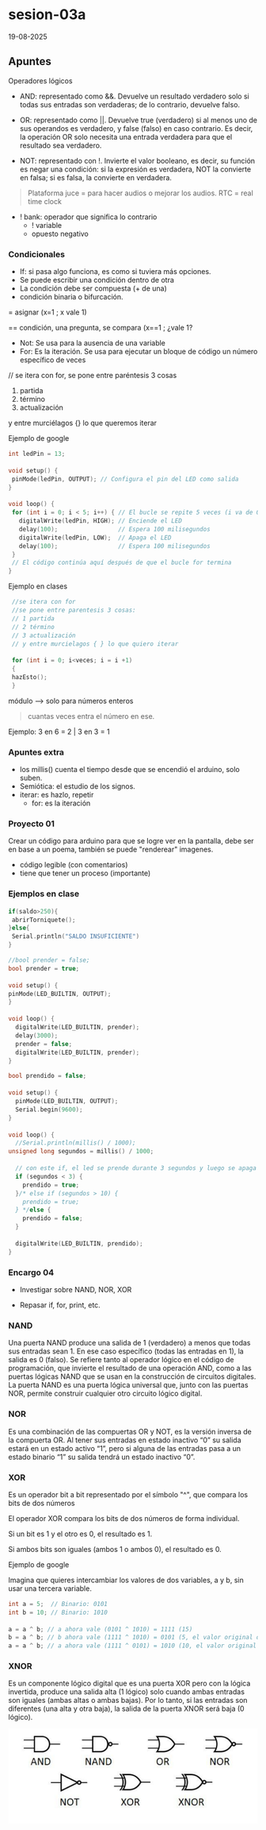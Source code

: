 # sesion-03a

19-08-2025

## Apuntes

Operadores lógicos

- AND: representado como &&. Devuelve un resultado verdadero solo si todas sus entradas son verdaderas; de lo contrario, devuelve falso.

- OR: representado como ||. Devuelve true (verdadero) si al menos uno de sus operandos es verdadero, y false (falso) en caso contrario. Es decir, la operación OR solo necesita una entrada verdadera para que el resultado sea verdadero.

- NOT: representado con !. Invierte el valor booleano, es decir, su función es negar una condición: si la expresión es verdadera, NOT la convierte en falsa; si es falsa, la convierte en verdadera.

> Plataforma juce = para hacer audios o mejorar los audios.
> RTC = real time clock

- ! bank: operador que significa lo contrario
  - ! variable
  - opuesto negativo

### Condicionales

- If: si pasa algo funciona, es como si tuviera más opciones.
- Se puede escribir una condición dentro de otra
- La condición debe ser compuesta (+ de una)
- condición binaria o bifurcación.

= asignar (x=1 ; x vale 1)

== condición, una pregunta, se compara (x==1 ; ¿vale 1?

- Not: Se usa para la ausencia de una variable
- For: Es la iteración. Se usa para ejecutar un bloque de código un número específico de veces

// se itera con for, se pone entre paréntesis 3 cosas

1. partida
2. término
3. actualización

y entre murciélagos {} lo que queremos iterar

Ejemplo de google

 ```cpp
int ledPin = 13;

void setup() {
  pinMode(ledPin, OUTPUT); // Configura el pin del LED como salida
}

void loop() {
  for (int i = 0; i < 5; i++) { // El bucle se repite 5 veces (i va de 0 a 4)
    digitalWrite(ledPin, HIGH); // Enciende el LED
    delay(100);                 // Espera 100 milisegundos
    digitalWrite(ledPin, LOW);  // Apaga el LED
    delay(100);                 // Espera 100 milisegundos
  }
  // El código continúa aquí después de que el bucle for termina
}
```

Ejemplo en clases

```cpp
 //se itera con for
 //se pone entre parentesis 3 cosas:
 // 1 partida
 // 2 término
 // 3 actualización
 // y entre murcielagos { } lo que quiero iterar

 for (int i = 0; i<veces; i = i +1)
 {
 hazEsto();
 }
```

módulo --> solo para números enteros 
  > cuantas veces entra el número en ese.

Ejemplo: 3 en 6 = 2 | 3 en 3 = 1

### Apuntes extra

- los millis() cuenta el tiempo desde que se encendió el arduino, solo suben.
- Semiótica: el estudio de los signos.
- iterar: es hazlo, repetir
  - for: es la iteración

### Proyecto 01

Crear un código para arduino para que se logre ver en la pantalla, debe ser en base a un poema, también se puede "renderear" imagenes.

- código legible (con comentarios)
- tiene que tener un proceso (importante)

### Ejemplos en clase

```cpp
if(saldo>250){
 abrirTorniquete();
}else{
 Serial.println("SALDO INSUFICIENTE")
}
```

```cpp
//bool prender = false;
bool prender = true;

void setup() {
pinMode(LED_BUILTIN, OUTPUT);
}

void loop() {
  digitalWrite(LED_BUILTIN, prender);
  delay(3000);
  prender = false;
  digitalWrite(LED_BUILTIN, prender);
}
```

```cpp
bool prendido = false;

void setup() {
  pinMode(LED_BUILTIN, OUTPUT);
  Serial.begin(9600);
}

void loop() {
  //Serial.println(millis() / 1000);
unsigned long segundos = millis() / 1000;

  // con este if, el led se prende durante 3 segundos y luego se apaga
  if (segundos < 3) {
    prendido = true;
  }/* else if (segundos > 10) {
    prendido = true;
  } */else {
    prendido = false;
  }

  digitalWrite(LED_BUILTIN, prendido);
}
```

### Encargo 04

- Investigar sobre NAND, NOR, XOR

- Repasar if, for, print, etc.

### NAND

Una puerta NAND produce una salida de 1 (verdadero) a menos que todas sus entradas sean 1. En ese caso específico (todas las entradas en 1), la salida es 0 (falso). 
Se refiere tanto al operador lógico en el código de programación, que invierte el resultado de una operación AND, como a las puertas lógicas NAND que se usan en la construcción de circuitos digitales. La puerta NAND es una puerta lógica universal que, junto con las puertas NOR, permite construir cualquier otro circuito lógico digital.

### NOR

Es una combinación de las compuertas OR y NOT, es la versión inversa de la compuerta OR. Al tener sus entradas en estado inactivo “0” su salida estará en un estado activo “1”, pero si alguna de las entradas pasa a un estado binario “1” su salida tendrá un estado inactivo “0”.

### XOR

Es un operador bit a bit representado por el símbolo "^", que compara los bits de dos números

El operador XOR compara los bits de dos números de forma individual.

Si un bit es 1 y el otro es 0, el resultado es 1.

Si ambos bits son iguales (ambos 1 o ambos 0), el resultado es 0.

Ejemplo de google

Imagina que quieres intercambiar los valores de dos variables, a y b, sin usar una tercera variable.

```cpp
int a = 5;  // Binario: 0101
int b = 10; // Binario: 1010

a = a ^ b; // a ahora vale (0101 ^ 1010) = 1111 (15)
b = a ^ b; // b ahora vale (1111 ^ 1010) = 0101 (5, el valor original de a)
a = a ^ b; // a ahora vale (1111 ^ 0101) = 1010 (10, el valor original de b)
```

### XNOR

Es un componente lógico digital que es una puerta XOR pero con la lógica invertida, produce una salida alta (1 lógico) solo cuando ambas entradas son iguales (ambas altas o ambas bajas). Por lo tanto, si las entradas son diferentes (una alta y otra baja), la salida de la puerta XNOR será baja (0 lógico).

![compuertas](./imagenes/tiposCompuertas.jpg)
